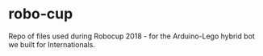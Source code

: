 # robo-cup

Repo of files used during Robocup 2018 - for the Arduino-Lego hybrid bot we built for Internationals.
